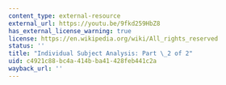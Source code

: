 ```yaml
---
content_type: external-resource
external_url: https://youtu.be/9fkd259HbZ8
has_external_license_warning: true
license: https://en.wikipedia.org/wiki/All_rights_reserved
status: ''
title: "Individual Subject Analysis: Part \_2 of 2"
uid: c4921c88-bc4a-414b-ba41-428feb441c2a
wayback_url: ''
---
```


